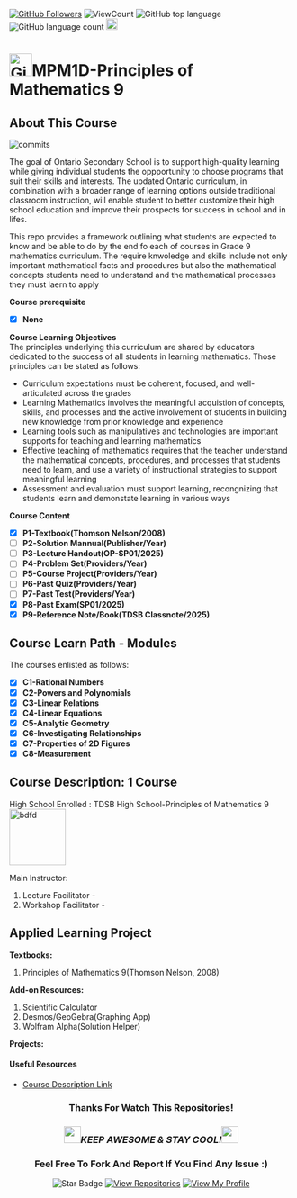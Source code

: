 <!--
 * @Author: BDFD
 * @Date: 2022-01-12 22:38:38
 * @LastEditTime: 2022-02-23 12:24:43
 * @LastEditors: BDFD
 * @Description:
 * @FilePath: \3.0-Course-Name_Coursera_Template\README.md
-->

<a href="https://github.com/bdfd"><img src="https://img.shields.io/github/followers/bdfd?label=Follow%20Me&logo=github" alt="GitHub Followers" /></a>
![ViewCount](https://views.whatilearened.today/views/github/BDFD-Tutorial-Ground/TDSB_MPM1D_Gr9-Mathematics.svg?cache=remove)
![GitHub top language](https://img.shields.io/github/languages/top/BDFD-Tutorial-Ground/TDSB_MPM1D_Gr9-Mathematics?style=flat)
![GitHub language count](https://img.shields.io/github/languages/count/BDFD-Tutorial-Ground/TDSB_MPM1D_Gr9-Mathematics?style=flat)
<img height=20 src="https://cdn.jsdelivr.net/gh/bdfd/Personal_Image_Repo/7.Color-Icon/Status/Finish.svg" alt="bdfd" />

# <a href="https://github.com/bdfd"><img height=40 src="https://cdn.jsdelivr.net/gh/bdfd/Personal_Image_Repo/4.Stamp/BDFD_Stamp.png" alt="GitHub Followers" /></a>MPM1D-Principles of Mathematics 9

## About This Course

![commits](https://img.shields.io/github/last-commit/BDFD-Tutorial-Ground/TDSB_MPM1D_Gr9-Mathematics?label=Last%20Commit%20)

The goal of Ontario Secondary School is to support high-quality learning while giving individual students the oppportunity to choose programs that suit their skills and interests. The updated Ontario curriculum, in combination with a broader range of learning options outside traditional classroom instruction, will enable student to better customize their high school education and improve their prospects for success in school and in lifes.

This repo provides a framework outlining what students are expected to know and be able to do by the end fo each of courses in Grade 9 mathematics curriculum. The require knwoledge and skills include not only important mathematical facts and procedures but also the mathematical concepts students need to understand and the mathematical processes they must laern to apply

**Course prerequisite**

- [x] **None**

**Course Learning Objectives**  
The principles underlying this curriculum are shared by educators dedicated to the success of all students in learning mathematics. Those principles can be stated as follows:

- Curriculum expectations must be coherent, focused, and well-articulated across the grades
- Learning Mathematics involves the meaningful acquistion of concepts, skills, and processes and the active involvement of students in building new knowledge from prior knowledge and experience
- Learning tools such as manipulatives and technologies are important supports for teaching and learning mathematics
- Effective teaching of mathematics requires that the teacher understand the mathematical concepts, procedures, and processes that students need to learn, and use a variety of instructional strategies to support meaningful learning
- Assessment and evaluation must support learning, recongnizing that students learn and demonstate learning in various ways

**Course Content**

- [x] **P1-Textbook(Thomson Nelson/2008)**
- [ ] **P2-Solution Mannual(Publisher/Year)**
- [ ] **P3-Lecture Handout(OP-SP01/2025)**
- [ ] **P4-Problem Set(Providers/Year)**
- [ ] **P5-Course Project(Providers/Year)**
- [ ] **P6-Past Quiz(Providers/Year)**
- [ ] **P7-Past Test(Providers/Year)**
- [x] **P8-Past Exam(SP01/2025)**
- [x] **P9-Reference Note/Book(TDSB Classnote/2025)**

## Course Learn Path - Modules

The courses enlisted as follows:

- [x] **C1-Rational Numbers**
- [x] **C2-Powers and Polynomials**
- [x] **C3-Linear Relations**
- [x] **C4-Linear Equations**
- [x] **C5-Analytic Geometry**
- [x] **C6-Investigating Relationships**
- [x] **C7-Properties of 2D Figures**
- [x] **C8-Measurement**

## Course Description: 1 Course

High School Enrolled : TDSB High School-Principles of Mathematics 9  
<img height=100 src="https://cdn.jsdelivr.net/gh/bdfd/Personal_Image_Repo/10.%20Course_Learning/2.0%20Canda%20University%20Logo/Toronto_District_School_Board_Logo.png" alt="bdfd" />

Main Instructor:

1. Lecture Facilitator -
2. Workshop Facilitator -

## Applied Learning Project

**Textbooks:**

1. Principles of Mathematics 9(Thomson Nelson, 2008)

**Add-on Resources:**

1. Scientific Calculator
2. Desmos/GeoGebra(Graphing App)
3. Wolfram Alpha(Solution Helper)

**Projects:**

#### Useful Resources

- [Course Description Link](https://schoolweb.tdsb.on.ca/Portals/malvernci/docs/Gr%209%20Math%20MTH1W1.pdf)

<div align="center">

### Thanks For Watch This Repositories!

### <img src="https://media.giphy.com/media/WUlplcMpOCEmTGBtBW/giphy.gif" width="30"><i>KEEP AWESOME & STAY COOL!</i><img src="https://media.giphy.com/media/WUlplcMpOCEmTGBtBW/giphy.gif" width="30">

### Feel Free To Fork And Report If You Find Any Issue :)

![Star Badge](https://img.shields.io/static/v1?label=%F0%9F%8C%9F&message=If%20Useful&style=style=flat&color=BC4E99)
[![View Repositories](https://img.shields.io/badge/View-My_Repositories-blue?logo=GitHub)](https://github.com/bdfd?tab=repositories)
[![View My Profile](https://img.shields.io/badge/View-My_Profile-green?logo=GitHub)](https://github.com/bdfd)

</div>
